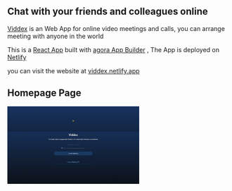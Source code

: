 ## Chat with your friends and colleagues online

[Viddex](https://viddex.netlify.app/create) is an Web App for online video meetings and calls, you can arrange meeting with anyone in the world

This is a [React App](https://reactjs.org/) built with [agora App Builder](https://appbuilder.agora.io/create)
, The App is deployed on [Netlify](https://www.netlify.com/)

you can visit the website at [viddex.netlify.app](https://viddex.netlify.app/create)

## Homepage Page

<img src='./pic1.png' width='300px'/>
